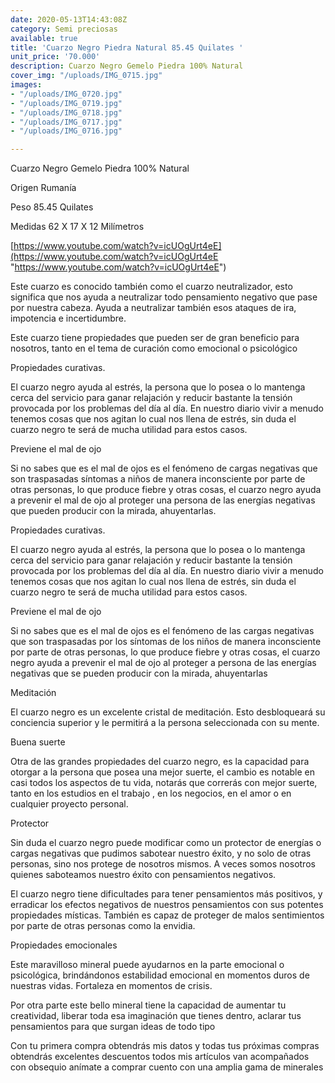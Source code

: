 ```yaml
---
date: 2020-05-13T14:43:08Z
category: Semi preciosas
available: true
title: 'Cuarzo Negro Piedra Natural 85.45 Quilates '
unit_price: '70.000'
description: Cuarzo Negro Gemelo Piedra 100% Natural
cover_img: "/uploads/IMG_0715.jpg"
images:
- "/uploads/IMG_0720.jpg"
- "/uploads/IMG_0719.jpg"
- "/uploads/IMG_0718.jpg"
- "/uploads/IMG_0717.jpg"
- "/uploads/IMG_0716.jpg"

---
```

Cuarzo Negro Gemelo Piedra 100% Natural

Origen Rumanía 

Peso 85.45 Quilates

Medidas 62 X 17 X 12 Milímetros 

[https://www.youtube.com/watch?v=icUOgUrt4eE](https://www.youtube.com/watch?v=icUOgUrt4eE "https://www.youtube.com/watch?v=icUOgUrt4eE")

Este cuarzo es conocido también como el cuarzo neutralizador, esto significa que nos ayuda a neutralizar todo pensamiento negativo que pase por nuestra cabeza. Ayuda a neutralizar también esos ataques de ira, impotencia e incertidumbre.

Este cuarzo tiene propiedades que pueden ser de gran beneficio para nosotros, tanto en el tema de curación como emocional o psicológico

Propiedades curativas. 

El cuarzo negro ayuda al estrés, la persona que lo posea o lo mantenga cerca del servicio para ganar relajación y reducir bastante la tensión provocada por los problemas del día al día. En nuestro diario vivir a menudo tenemos cosas que nos agitan lo cual nos llena de estrés, sin duda el cuarzo negro te será de mucha utilidad para estos casos.

Previene el mal de ojo

Si no sabes que es el mal de ojos es el fenómeno de cargas negativas que son traspasadas síntomas a niños de manera inconsciente por parte de otras personas, lo que produce fiebre y otras cosas, el cuarzo negro ayuda a prevenir el mal de ojo al proteger una persona de las energías negativas que pueden producir con la mirada, ahuyentarlas.

Propiedades curativas. 

El cuarzo negro ayuda al estrés, la persona que lo posea o lo mantenga cerca del servicio para ganar relajación y reducir bastante la tensión provocada por los problemas del día al día. En nuestro diario vivir a menudo tenemos cosas que nos agitan lo cual nos llena de estrés, sin duda el cuarzo negro te será de mucha utilidad para estos casos.

Previene el mal de ojo

Si no sabes que es el mal de ojos es el fenómeno de las cargas negativas que son traspasadas por los síntomas de los niños de manera inconsciente por parte de otras personas, lo que produce fiebre y otras cosas, el cuarzo negro ayuda a prevenir el mal de ojo al proteger a persona de las energías negativas que se pueden producir con la mirada, ahuyentarlas

Meditación

El cuarzo negro es un excelente cristal de meditación. Esto desbloqueará su conciencia superior y le permitirá a la persona seleccionada con su mente.

Buena suerte

Otra de las grandes propiedades del cuarzo negro, es la capacidad para otorgar a la persona que posea una mejor suerte, el cambio es notable en casi todos los aspectos de tu vida, notarás que correrás con mejor suerte, tanto en los estudios en el trabajo , en los negocios, en el amor o en cualquier proyecto personal.

Protector

Sin duda el cuarzo negro puede modificar como un protector de energías o cargas negativas que pudimos sabotear nuestro éxito, y no solo de otras personas, sino nos protege de nosotros mismos. A veces somos nosotros quienes saboteamos nuestro éxito con pensamientos negativos.

El cuarzo negro tiene dificultades para tener pensamientos más positivos, y erradicar los efectos negativos de nuestros pensamientos con sus potentes propiedades místicas. También es capaz de proteger de malos sentimientos por parte de otras personas como la envidia.

Propiedades emocionales 

Este maravilloso mineral puede ayudarnos en la parte emocional o psicológica, brindándonos estabilidad emocional en momentos duros de nuestras vidas. Fortaleza en momentos de crisis.

Por otra parte este bello mineral tiene la capacidad de aumentar tu creatividad, liberar toda esa imaginación que tienes dentro, aclarar tus pensamientos para que surgan ideas de todo tipo

Con tu primera compra obtendrás mis datos y todas tus próximas compras obtendrás excelentes descuentos todos mis artículos van acompañados con obsequio anímate a comprar cuento con una amplia gama de minerales